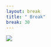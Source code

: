 ```yaml
---
layout: break
title: " Break"
break: 30
---
```


![ ](https://png.pngtree.com/png-clipart/20190516/original/pngtree-aromatic-fragrant-aromatic-coffee-coffee-png-image_3921443.jpg)
